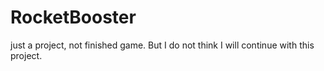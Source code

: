 # RocketBooster
just a project, not finished game.
But I do not think I will continue with this project.
